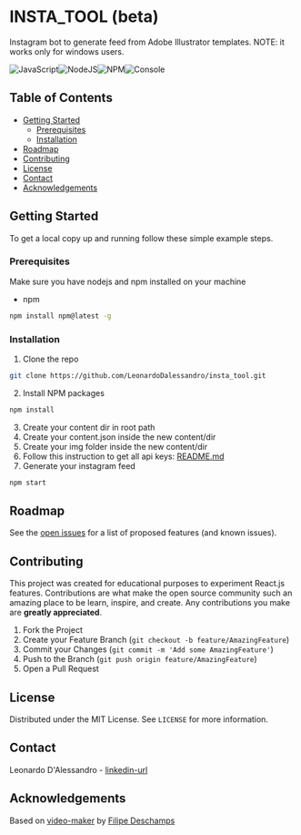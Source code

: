 # INSTA_TOOL (beta)
Instagram bot to generate feed from Adobe Illustrator templates.
NOTE: it works only for windows users.

<!-- PROJECT SHIELDS -->
![JavaScript](https://img.icons8.com/color/30/javascript.png)![NodeJS](https://img.icons8.com/color/30/nodejs.png)![NPM](https://img.icons8.com/color/30/npm.png)![Console](https://img.icons8.com/color/30/console.png)



<!-- TABLE OF CONTENTS -->
## Table of Contents

* [Getting Started](#getting-started)
  * [Prerequisites](#prerequisites)
  * [Installation](#installation)
* [Roadmap](#roadmap)
* [Contributing](#contributing)
* [License](#license)
* [Contact](#contact)
* [Acknowledgements](#acknowledgements)



<!-- GETTING STARTED -->
## Getting Started

To get a local copy up and running follow these simple example steps.

### Prerequisites

Make sure you have nodejs and npm installed on your machine
* npm
```sh
npm install npm@latest -g
```

### Installation

1. Clone the repo
```sh
git clone https://github.com/LeonardoDalessandro/insta_tool.git
```
2. Install NPM packages
```sh
npm install
```
3. Create your content dir in root path
4. Create your content.json inside the new content/dir
5. Create your img folder inside the new content/dir
6. Follow this instruction to get all api keys: [README.md](https://github.com/filipedeschamps/video-maker/blob/master/README.md)
7. Generate your instagram feed
```sh
npm start
```




<!-- ROADMAP -->
## Roadmap

See the [open issues](https://github.com/LeonardoDalessandro/insta_tool/projects/1) for a list of proposed features (and known issues).



<!-- CONTRIBUTING -->
## Contributing

This project was created for educational purposes to experiment React.js features.
Contributions are what make the open source community such an amazing place to be learn, inspire, and create.
Any contributions you make are **greatly appreciated**.

1. Fork the Project
2. Create your Feature Branch (`git checkout -b feature/AmazingFeature`)
3. Commit your Changes (`git commit -m 'Add some AmazingFeature'`)
4. Push to the Branch (`git push origin feature/AmazingFeature`)
5. Open a Pull Request



<!-- LICENSE -->
## License

Distributed under the MIT License. See `LICENSE` for more information.



<!-- CONTACT -->
## Contact

Leonardo D'Alessandro - [linkedin-url]



<!-- ACKNOWLEDGEMENTS -->
## Acknowledgements
Based on [video-maker](https://github.com/filipedeschamps/video-maker) by [Filipe Deschamps](https://github.com/filipedeschamps)






<!-- MARKDOWN LINKS & IMAGES -->
<!-- https://www.markdownguide.org/basic-syntax/#reference-style-links -->
[license-shield]: https://img.shields.io/github/license/othneildrew/Best-README-Template.svg?style=flat-square
[license-url]: https://github.com/othneildrew/Best-README-Template/blob/master/LICENSE.txt
[linkedin-shield]: https://img.shields.io/badge/-LinkedIn-black.svg?style=flat-square&logo=linkedin&colorB=555
[linkedin-url]: https://www.linkedin.com/in/leonardo-d-alessandro-a113a01b9/
